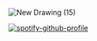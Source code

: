 ![New Drawing (15)](https://github.com/user-attachments/assets/dc8ae042-d315-4380-9a8d-6ef4b069b5d2)

[![spotify-github-profile](https://spotify-github-profile.kittinanx.com/api/view?uid=31bymkkgbeib2ynm5tbof2nfm46y&cover_image=true&theme=novatorem&show_offline=false&background_color=000000&interchange=false&bar_color=189bcc&bar_color_cover=true)](https://github.com/kittinan/spotify-github-profile)
